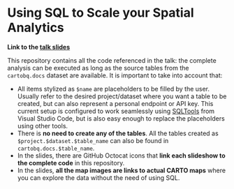 # Using SQL to Scale your Spatial Analytics

**Link to the [talk slides](https://docs.google.com/presentation/d/1_oE9GbU_x6j2HIT76VtJNfisU8tmgA6_ECqJ_2aAswk/edit?usp=sharing)**

This repository contains all the code referenced in the talk: the complete analysis can be executed as long as the source tables from the `cartobq.docs` dataset are available. It is important to take into account that:
- All items stylized as `$name` are placeholders to be filled by the user. Usually refer to the desired project/dataset where you want a table to be created, but can also represent a personal endpoint or API key. This current setup is configured to work seamlessly using [SQLTools](https://github.com/mtxr/vscode-sqltools) from Visual Studio Code, but is also easy enough to replace the placeholders using other tools.
- There is **no need to create any of the tables**. All the tables created as `$project.$dataset.$table_name` can also be found in `cartobq.docs.$table_name`.
- In the slides, there are GitHub Octocat icons that **link each slideshow to the complete code** in this repository.
- In the slides, **all the map images are links to actual CARTO maps** where you can explore the data without the need of using SQL.
